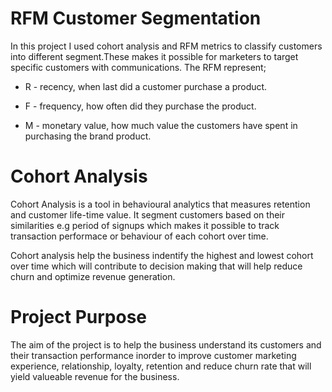 # RFM Customer Segmentation
In this project I used cohort analysis and RFM metrics to classify customers into different segment.These makes it possible for marketers to target specific customers with communications. The RFM represent;

* R - recency, when last did a customer purchase a product.

* F - frequency, how often did they purchase the product.

* M - monetary value, how much value the customers have spent in purchasing the brand product.

# Cohort Analysis
Cohort Analysis is a tool in behavioural analytics that measures retention and customer life-time value. It segment customers based on their similarities e.g period of signups which makes it possible to track transaction performace or behaviour of each cohort over time.

Cohort analysis help the business indentify the highest and lowest cohort over time which will contribute to decision making that will help reduce churn and optimize revenue generation.

# Project Purpose
The aim of the project is to help the business understand its customers and their transaction performance inorder to improve customer marketing experience, relationship, loyalty, retention and reduce churn rate that will yield valueable revenue for the business.

